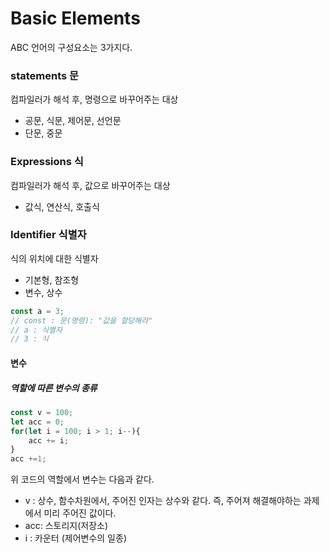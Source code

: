# Basic Elements

ABC 언어의 구성요소는 3가지다.



### statements 문

컴파일러가 해석 후, 명령으로 바꾸어주는 대상

- 공문, 식문, 제어문, 선언문
- 단문, 중문



### Expressions 식

컴파일러가 해석 후, 값으로 바꾸어주는 대상

- 값식, 연산식, 호출식



### Identifier 식별자

식의 위치에 대한 식별자

- 기본형, 참조형
- 변수, 상수



```javascript
const a = 3;
// const : 문(명령): "값을 할당해라"
// a : 식별자
// 3 : 식
```



#### 변수

##### 역할에 따른 변수의 종류

```javascript
const v = 100;
let acc = 0;
for(let i = 100; i > 1; i--){
    acc += i;
}
acc +=1;
```

위 코드의 역할에서 변수는 다음과 같다. 

- v : 상수, 함수차원에서, 주어진 인자는 상수와 같다. 즉, 주어져 해결해야하는 과제에서 미리 주어진 값이다.
- acc: 스토리지(저장소)
- i : 카운터 (제어변수의 일종)

